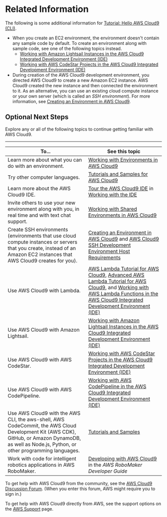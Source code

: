 # Related Information<a name="tutorial-final-info-cli"></a>

The following is some additional information for [Tutorial: Hello AWS Cloud9 \(CLI\)](tutorial-basic-cli.md)\.
+ When you create an EC2 environment, the environment doesn't contain any sample code by default\. To create an environment along with sample code, see one of the following topics instead\.
  +  [Working with Amazon Lightsail Instances in the AWS Cloud9 Integrated Development Environment \(IDE\)](lightsail-instances.md) 
  +  [Working with AWS CodeStar Projects in the AWS Cloud9 Integrated Development Environment \(IDE\)](codestar-projects.md) 
+ During creation of the AWS Cloud9 development environment, you directed AWS Cloud9 to create a new Amazon EC2 instance\. AWS Cloud9 created the new instance and then connected the environment to it\. As an alternative, you can use an existing cloud compute instance or your own server \(which is called an *SSH environment*\)\. For more information, see [Creating an Environment in AWS Cloud9](create-environment.md)\.

## Optional Next Steps<a name="tutorial-next-steps"></a>

Explore any or all of the following topics to continue getting familiar with AWS Cloud9\.


****  

|  **To\.\.\.**  |  **See this topic**  | 
| --- | --- | 
| Learn more about what you can do with an environment\. | [Working with Environments in AWS Cloud9](environments.md) | 
| Try other computer languages\. | [Tutorials and Samples for AWS Cloud9](tutorials.md) | 
|  Learn more about the AWS Cloud9 IDE\.  |   [Tour the AWS Cloud9 IDE](tour-ide.md) in [Working with the IDE](ide.md)   | 
|  Invite others to use your new environment along with you, in real time and with text chat support\.  |   [Working with Shared Environments in AWS Cloud9](share-environment.md)   | 
|  Create SSH environments \(environments that use cloud compute instances or servers that you create, instead of an Amazon EC2 instances that AWS Cloud9 creates for you\)\.  |   [Creating an Environment in AWS Cloud9](create-environment.md) and [AWS Cloud9 SSH Development Environment Host Requirements](ssh-settings.md)   | 
|  Use AWS Cloud9 with Lambda\.  |   [AWS Lambda Tutorial for AWS Cloud9](tutorial-lambda.md), [Advanced AWS Lambda Tutorial for AWS Cloud9](tutorial-lambda-advanced.md), and [Working with AWS Lambda Functions in the AWS Cloud9 Integrated Development Environment \(IDE\)](lambda-functions.md)   | 
|  Use AWS Cloud9 with Amazon Lightsail\.  |   [Working with Amazon Lightsail Instances in the AWS Cloud9 Integrated Development Environment \(IDE\)](lightsail-instances.md)   | 
|  Use AWS Cloud9 with AWS CodeStar\.  |   [Working with AWS CodeStar Projects in the AWS Cloud9 Integrated Development Environment \(IDE\)](codestar-projects.md)   | 
|  Use AWS Cloud9 with AWS CodePipeline\.  |   [Working with AWS CodePipeline in the AWS Cloud9 Integrated Development Environment \(IDE\)](codepipeline-repos.md)   | 
|  Use AWS Cloud9 with the AWS CLI, the aws\-shell, AWS CodeCommit, the AWS Cloud Development Kit \(AWS CDK\), GitHub, or Amazon DynamoDB, as well as Node\.js, Python, or other programming languages\.  |   [Tutorials and Samples](tutorials.md)   | 
|  Work with code for intelligent robotics applications in AWS RoboMaker\.  |   [Developing with AWS Cloud9](https://docs.aws.amazon.com/robomaker/latest/dg/cloud9.html) in the *AWS RoboMaker Developer Guide*   | 

To get help with AWS Cloud9 from the community, see the [AWS Cloud9 Discussion Forum](https://forums.aws.amazon.com/forum.jspa?forumID=268)\. \(When you enter this forum, AWS might require you to sign in\.\)

To get help with AWS Cloud9 directly from AWS, see the support options on the [AWS Support](https://aws.amazon.com/premiumsupport) page\.